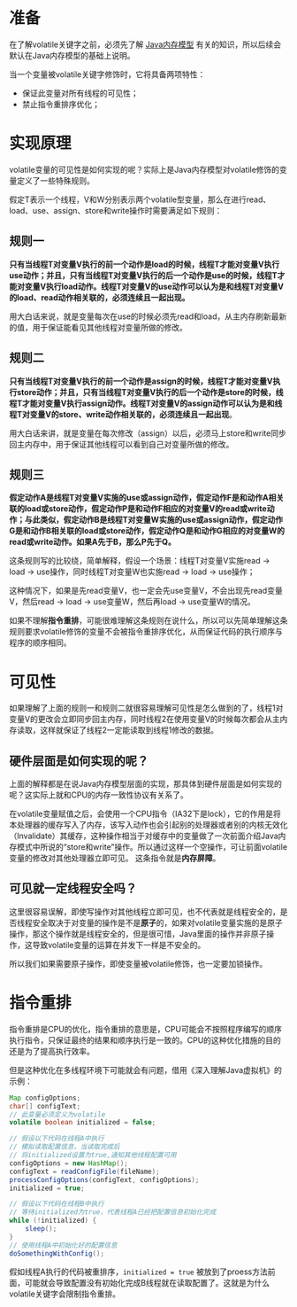 # 准备

在了解volatile关键字之前，必须先了解 [Java内存模型](https://huangxiaocheng93.github.io/blog/post/Java-nei-cun-mo-xing.html) 有关的知识，所以后续会默认在Java内存模型的基础上说明。

当一个变量被volatile关键字修饰时，它将具备两项特性：

- 保证此变量对所有线程的可见性；
- 禁止指令重排序优化；

# 实现原理

volatile变量的可见性是如何实现的呢？实际上是Java内存模型对volatile修饰的变量定义了一些特殊规则。

假定T表示一个线程，V和W分别表示两个volatile型变量，那么在进行read、load、use、assign、store和write操作时需要满足如下规则：

## 规则一

**只有当线程T对变量V执行的前一个动作是load的时候，线程T才能对变量V执行use动作；并且，只有当线程T对变量V执行的后一个动作是use的时候，线程T才能对变量V执行load动作。线程T对变量V的use动作可以认为是和线程T对变量V的load、read动作相关联的，必须连续且一起出现。**

用大白话来说，就是变量每次在use的时候必须先read和load，从主内存刷新最新的值，用于保证能看见其他线程对变量所做的修改。

## 规则二

**只有当线程T对变量V执行的前一个动作是assign的时候，线程T才能对变量V执行store动作；并且，只有当线程T对变量V执行的后一个动作是store的时候，线程T才能对变量V执行assign动作。线程T对变量V的assign动作可以认为是和线程T对变量V的store、write动作相关联的，必须连续且一起出现**。

用大白话来讲，就是变量在每次修改（assign）以后，必须马上store和write同步回主内存中，用于保证其他线程可以看到自己对变量所做的修改。

## 规则三

**假定动作A是线程T对变量V实施的use或assign动作，假定动作F是和动作A相关联的load或store动作，假定动作P是和动作F相应的对变量V的read或write动作；与此类似，假定动作B是线程T对变量W实施的use或assign动作，假定动作G是和动作B相关联的load或store动作，假定动作Q是和动作G相应的对变量W的read或write动作。如果A先于B，那么P先于Q。**

这条规则写的比较绕，简单解释，假设一个场景：线程T对变量V实施read → load → use操作，同时线程T对变量W也实施read → load → use操作；

这种情况下，如果是先read变量V，也一定会先use变量V，不会出现先read变量V，然后read → load → use变量W，然后再load → use变量W的情况。

如果不理解**指令重排**，可能很难理解这条规则在说什么，所以可以先简单理解这条规则要求volatile修饰的变量不会被指令重排序优化，从而保证代码的执行顺序与程序的顺序相同。

# 可见性

如果理解了上面的规则一和规则二就很容易理解可见性是怎么做到的了，线程1对变量V的更改会立即同步回主内存，同时线程2在使用变量V的时候每次都会从主内存读取，这样就保证了线程2一定能读取到线程1修改的数据。

## 硬件层面是如何实现的呢？

上面的解释都是在说Java内存模型层面的实现，那具体到硬件层面是如何实现的呢？这实际上就和CPU的内存一致性协议有关系了。

在volatile变量赋值之后，会使用一个CPU指令（IA32下是lock），它的作用是将本处理器的缓存写入了内存，该写入动作也会引起别的处理器或者别的内核无效化（Invalidate）其缓存，这种操作相当于对缓存中的变量做了一次前面介绍Java内存模式中所说的“store和write”操作。所以通过这样一个空操作，可让前面volatile变量的修改对其他处理器立即可见。
这条指令就是**内存屏障**。

## 可见就一定线程安全吗？

这里很容易误解，即使写操作对其他线程立即可见，也不代表就是线程安全的，是否线程安全取决于对变量的操作是不是**原子**的，如果对volatile变量实施的是原子操作，那这个操作就是线程安全的，但是很可惜，Java里面的操作并非原子操作，这导致volatile变量的运算在并发下一样是不安全的。

所以我们如果需要原子操作，即使变量被volatile修饰，也一定要加锁操作。

# 指令重排

指令重排是CPU的优化，指令重排的意思是，CPU可能会不按照程序编写的顺序执行指令，只保证最终的结果和顺序执行是一致的。CPU的这种优化措施的目的还是为了提高执行效率。

但是这种优化在多线程环境下可能就会有问题，借用《深入理解Java虚拟机》的示例：

```java
Map configOptions;
char[] configText;
// 此变量必须定义为volatile
volatile boolean initialized = false;

// 假设以下代码在线程A中执行
// 模拟读取配置信息，当读取完成后
// 将initialized设置为true,通知其他线程配置可用
configOptions = new HashMap();
configText = readConfigFile(fileName);
processConfigOptions(configText, configOptions);
initialized = true;

// 假设以下代码在线程B中执行
// 等待initialized为true，代表线程A已经把配置信息初始化完成
while (!initialized) {
    sleep();
}
// 使用线程A中初始化好的配置信息
doSomethingWithConfig();
```

假如线程A执行的代码被重排序，`initialized = true` 被放到了proess方法前面，可能就会导致配置没有初始化完成B线程就在读取配置了。这就是为什么volatile关键字会限制指令重排。